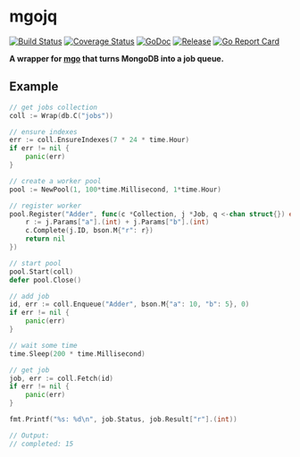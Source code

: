 # mgojq
    
[![Build Status](https://travis-ci.org/256dpi/mgojq.svg?branch=master)](https://travis-ci.org/256dpi/mgojq)
[![Coverage Status](https://coveralls.io/repos/github/256dpi/mgojq/badge.svg?branch=master)](https://coveralls.io/github/256dpi/mgojq?branch=master)
[![GoDoc](https://godoc.org/github.com/256dpi/mgojq?status.svg)](http://godoc.org/github.com/256dpi/mgojq)
[![Release](https://img.shields.io/github/release/256dpi/mgojq.svg)](https://github.com/256dpi/mgojq/releases)
[![Go Report Card](https://goreportcard.com/badge/github.com/256dpi/mgojq)](https://goreportcard.com/report/github.com/256dpi/mgojq)

**A wrapper for [mgo](https://github.com/go-mgo/mgo) that turns MongoDB into a job queue.**

## Example

```go
// get jobs collection
coll := Wrap(db.C("jobs"))

// ensure indexes
err := coll.EnsureIndexes(7 * 24 * time.Hour)
if err != nil {
    panic(err)
}

// create a worker pool
pool := NewPool(1, 100*time.Millisecond, 1*time.Hour)

// register worker
pool.Register("Adder", func(c *Collection, j *Job, q <-chan struct{}) error {
    r := j.Params["a"].(int) + j.Params["b"].(int)
    c.Complete(j.ID, bson.M{"r": r})
    return nil
})

// start pool
pool.Start(coll)
defer pool.Close()

// add job
id, err := coll.Enqueue("Adder", bson.M{"a": 10, "b": 5}, 0)
if err != nil {
    panic(err)
}

// wait some time
time.Sleep(200 * time.Millisecond)

// get job
job, err := coll.Fetch(id)
if err != nil {
    panic(err)
}

fmt.Printf("%s: %d\n", job.Status, job.Result["r"].(int))

// Output:
// completed: 15
```
